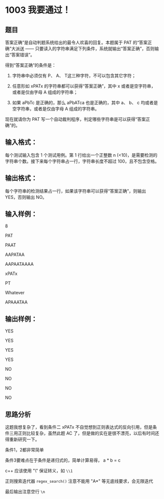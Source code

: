 # 1003 我要通过！
## 题目
答案正确”是自动判题系统给出的最令人欢喜的回复。本题属于 PAT 的“答案正确”大派送 —— 只要读入的字符串满足下列条件，系统就输出“答案正确”，否则输出“答案错误”。

得到“答案正确”的条件是：

1. 字符串中必须仅有 P、 A、 T这三种字符，不可以包含其它字符；

2. 任意形如 xPATx 的字符串都可以获得“答案正确”，其中 x 或者是空字符串，或者是仅由字母 A 组成的字符串；

3. 如果 aPbTc 是正确的，那么 aPbATca 也是正确的，其中 a、 b、 c 均或者是空字符串，或者是仅由字母 A 组成的字符串。

现在就请你为 PAT 写一个自动裁判程序，判定哪些字符串是可以获得“答案正确”的。
## 输入格式：
每个测试输入包含 1 个测试用例。第 1 行给出一个正整数 n (<10)，是需要检测的字符串个数。接下来每个字符串占一行，字符串长度不超过 100，且不包含空格。
## 输出格式：
每个字符串的检测结果占一行，如果该字符串可以获得“答案正确”，则输出 YES，否则输出 NO。
## 输入样例：
8

PAT

PAAT

AAPATAA

AAPAATAAAA

xPATx

PT

Whatever

APAAATAA
## 输出样例： 
YES

YES

YES

YES

NO

NO

NO

NO
## 思路分析
这题我想复杂了，看到条件二 xPATx 不自觉想到正则表达式的反向引用，但是条件三用正则比较复杂，虽然此题 AC 了，但是做的实在是很不漂亮，以后有时间还得重新研究一下。
 
条件1，2都非常简单

条件3要难点在于条件是递归式的，简单计算易得， a * b = c
         
c++ 应该使用 "\\" 保证转义，如 `\\1`

正则搜索迭代器 `regex_search()` 注意不能用 "A*" 等无底线要求，会无限迭代
         
最后输出注意空行 `\n`